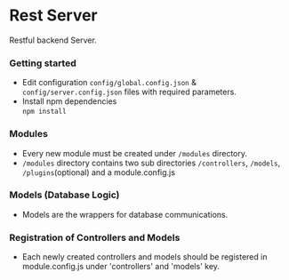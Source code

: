Rest Server
============================
Restful backend Server.

### Getting started
* Edit configuration `config/global.config.json` & `config/server.config.json` files with required parameters.
* Install npm dependencies <br/>
<code>npm install</code>

### Modules
* Every new module must be created under `/modules` directory.
* `/modules` directory contains two sub directories `/controllers`, `/models`, `/plugins`(optional) and a module.config.js

### Models (Database Logic)
* Models are the wrappers for database communications.

### Registration of Controllers and Models
* Each newly created controllers and models should be registered in module.config.js under 'controllers' and 'models' key.

